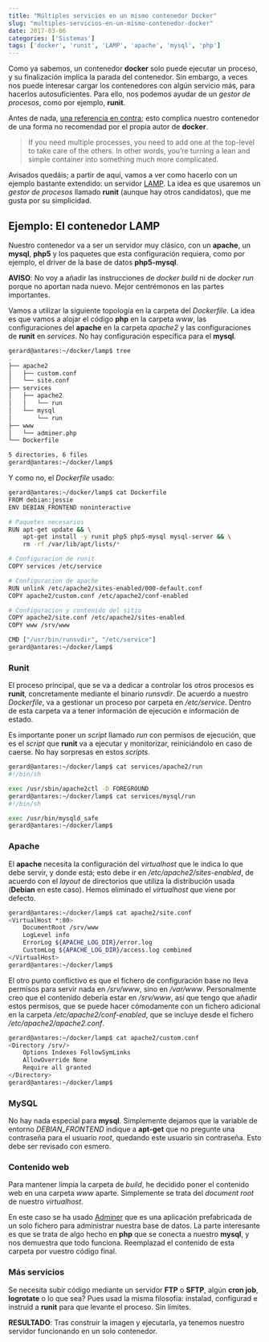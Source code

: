 ```yaml
---
title: "Múltiples servicios en un mismo contenedor Docker"
slug: "multiples-servicios-en-un-mismo-contenedor-docker"
date: 2017-03-06
categories: ['Sistemas']
tags: ['docker', 'runit', 'LAMP', 'apache', 'mysql', 'php']
---
```


Como ya sabemos, un contenedor **docker** solo puede ejecutar un proceso, y su finalización implica la parada del contenedor. Sin embargo, a veces nos puede interesar cargar los contenedores con algún servicio más, para hacerlos autosuficientes. Para ello, nos podemos ayudar de un *gestor de procesos*, como por ejemplo, **runit**.<!--more-->

Antes de nada, [una referencia en contra](https://blog.docker.com/2014/06/why-you-dont-need-to-run-sshd-in-docker/); esto complica nuestro contenedor de una forma no recomendad por el propia autor de **docker**.

> If you need multiple processes, you need to add one at the top-level to take care of the others. In other words, you’re turning a lean and simple container into something much more complicated.

Avisados quedáis; a partir de aquí, vamos a ver como hacerlo con un ejemplo bastante extendido: un servidor [LAMP](https://es.wikipedia.org/wiki/LAMP). La idea es que usaremos un *gestor de procesos* llamado **runit** (aunque hay otros candidatos), que me gusta por su simplicidad.

## Ejemplo: El contenedor LAMP

Nuestro contenedor va a ser un servidor muy clásico, con un **apache**, un **mysql**, **php5** y los paquetes que esta configuración requiera, como por ejemplo, el driver de la base de datos **php5-mysql**.

**AVISO**: No voy a añadir las instrucciones de *docker build* ni de *docker run* porque no aportan nada nuevo. Mejor centrémonos en las partes importantes.

Vamos a utilizar la siguiente topología en la carpeta del *Dockerfile*. La idea es que vamos a alojar el código **php** en la carpeta *www*, las configuraciones del **apache** en la carpeta *apache2* y las configuraciones de **runit** en *services*. No hay configuración específica para el **mysql**.

```bash
gerard@antares:~/docker/lamp$ tree
.
├── apache2
│   ├── custom.conf
│   └── site.conf
├── services
│   ├── apache2
│   │   └── run
│   └── mysql
│       └── run
├── www
│   └── adminer.php
└── Dockerfile

5 directories, 6 files
gerard@antares:~/docker/lamp$ 
```

Y como no, el *Dockerfile* usado:

```bash
gerard@antares:~/docker/lamp$ cat Dockerfile 
FROM debian:jessie
ENV DEBIAN_FRONTEND noninteractive

# Paquetes necesarios
RUN apt-get update && \
    apt-get install -y runit php5 php5-mysql mysql-server && \
    rm -rf /var/lib/apt/lists/*

# Configuracion de runit
COPY services /etc/service

# Configuracion de apache
RUN unlink /etc/apache2/sites-enabled/000-default.conf
COPY apache2/custom.conf /etc/apache2/conf-enabled

# Configuracion y contenido del sitio
COPY apache2/site.conf /etc/apache2/sites-enabled
COPY www /srv/www

CMD ["/usr/bin/runsvdir", "/etc/service"]
gerard@antares:~/docker/lamp$ 
```

### Runit

El proceso principal, que se va a dedicar a controlar los otros procesos es **runit**, concretamente mediante el binario *runsvdir*. De acuerdo a nuestro *Dockerfile*, va a gestionar un proceso por carpeta en */etc/service*. Dentro de esta carpeta va a tener información de ejecución e información de estado.

Es importante poner un *script* llamado *run* con permisos de ejecución, que es el *script* que **runit** va a ejecutar y monitorizar, reiniciándolo en caso de caerse. No hay sorpresas en estos *scripts*.

```bash
gerard@antares:~/docker/lamp$ cat services/apache2/run 
#!/bin/sh

exec /usr/sbin/apache2ctl -D FOREGROUND
gerard@antares:~/docker/lamp$ cat services/mysql/run 
#!/bin/sh

exec /usr/bin/mysqld_safe
gerard@antares:~/docker/lamp$ 
```

### Apache

El **apache** necesita la configuración del *virtualhost* que le indica lo que debe servir, y donde está; esto debe ir en */etc/apache2/sites-enabled*, de acuerdo con el *layout* de directorios que utiliza la distribución usada (**Debian** en este caso). Hemos eliminado el *virtualhost* que viene por defecto.

```bash
gerard@antares:~/docker/lamp$ cat apache2/site.conf 
<VirtualHost *:80>
	DocumentRoot /srv/www
	LogLevel info
	ErrorLog ${APACHE_LOG_DIR}/error.log
	CustomLog ${APACHE_LOG_DIR}/access.log combined
</VirtualHost>
gerard@antares:~/docker/lamp$ 
```

El otro punto conflictivo es que el fichero de configuración base no lleva permisos para servir nada en */srv/www*, sino en */var/www*. Personalmente creo que el contenido debería estar en */srv/www*, así que tengo que añadir estos permisos, que se puede hacer cómodamente con un fichero adicional en la carpeta */etc/apache2/conf-enabled*, que se incluye desde el fichero */etc/apache2/apache2.conf*.

```bash
gerard@antares:~/docker/lamp$ cat apache2/custom.conf 
<Directory /srv/>
	Options Indexes FollowSymLinks
	AllowOverride None
	Require all granted
</Directory>
gerard@antares:~/docker/lamp$ 
```

### MySQL

No hay nada especial para **mysql**. Simplemente dejamos que la variable de entorno *DEBIAN_FRONTEND* indique a **apt-get** que no pregunte una contraseña para el usuario *root*, quedando este usuario sin contraseña. Esto debe ser revisado con esmero.

### Contenido web

Para mantener limpia la carpeta de *build*, he decidido poner el contenido web en una carpeta *www* aparte. Simplemente se trata del *document root* de nuestro *virtualhost*.

En este caso se ha usado [Adminer](https://www.adminer.org/) que es una aplicación prefabricada de un solo fichero para administrar nuestra base de datos. La parte interesante es que se trata de algo hecho en **php** que se conecta a nuestro **mysql**, y nos demuestra que todo funciona. Reemplazad el contenido de esta carpeta por vuestro código final.

### Más servicios

Se necesita subir código mediante un servidor **FTP** o **SFTP**, algún **cron job**, **logrotate** o lo que sea? Pues usad la misma filosofía: instalad, configurad e instruid a **runit** para que levante el proceso. Sin límites.

**RESULTADO**: Tras construir la imagen y ejecutarla, ya tenemos nuestro servidor funcionando en un solo contenedor.
